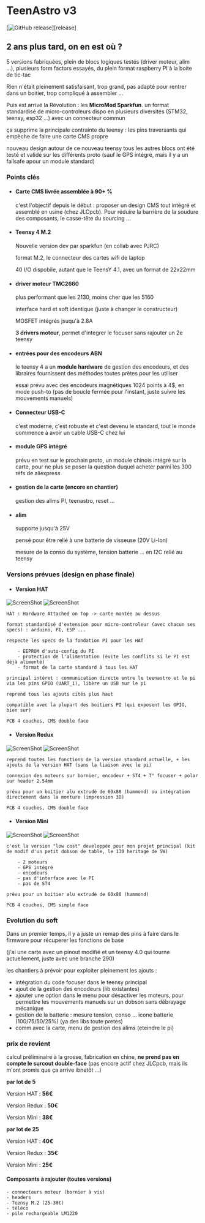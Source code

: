 # TeenAstro v3

[![GitHub release](https://img.shields.io/badge/Version-0.9-orange.svg)][release]


## 2 ans plus tard, on en est où ?
5 versions fabriquées, plein de blocs logiques testés (driver moteur, alim ...), plusieurs form factors essayés, du plein format raspberry PI à la boite de tic-tac

Rien n'était pleinement satisfaisant, trop grand, pas adapté pour rentrer dans un boitier, trop compliqué à assembler ...

Puis est arrivé la Révolution : les **MicroMod Sparkfun**. 
un format standardisé de micro-controleurs dispo en plusieurs diversités (STM32, teensy, esp32 ...) avec un connecteur commun

ça supprime la principale contrainte du teensy : les pins traversants qui empèche de faire une carte CMS propre

nouveau design autour de ce nouveau teensy
tous les autres blocs ont été testé et validé sur les différents proto (sauf le GPS intégré, mais il y a un failsafe apour un module standard)

### Points clés

- #### Carte CMS livrée assemblée à 90+ %
	c'est l'objectif depuis le début : proposer un design CMS tout intégré et assemblé en usine (chez JLCpcb). Pour réduire la barrière de la soudure des composants, le casse-tête du sourcing ...

- #### Teensy 4 M.2
	Nouvelle version dev par sparkfun (en collab avec PJRC)

	format M.2, le connecteur des cartes wifi de laptop

	40 I/O dispobile, autant que le TeensY 4.1, avec un format de 22x22mm

- #### driver moteur TMC2660
	plus performant que les 2130, moins cher que les 5160
	
	interface hard et soft identique (juste à changer le constructeur)
	
	MOSFET intégrés jsuqu'à 2.8A

	**3 drivers moteur**, permet d'integrer le focuser sans rajouter un 2e teensy

- #### entrées pour des encodeurs ABN
	le teensy 4 a  un **module hardware** de gestion des encodeurs, et des libraires fournissent des méthodes toutes prètes pour les utiliser

	essai prévu avec des encodeurs magnétiques 1024 points à 4$, en mode push-to (pas de boucle fermée pour l'instant, juste suivre les mouvements manuels)

- #### Connecteur USB-C
	c'est moderne, c'est robuste et c'est devenu le standard, tout le monde commence à avoir un cable USB-C chez lui

- #### module GPS intégré
	prévu en test sur le prochain proto, un module chinois intégré sur la carte, pour ne plus se poser la question duquel acheter parmi les 300 réfs de aliexpress

- #### gestion de la carte (encore en chantier)
	gestion des alims PI, teenastro, reset ...

- #### alim
	supporte jusqu'à 25V

	pensé pour être relié à une batterie de visseuse (20V Li-Ion)

	mesure de la conso du système, tension batterie ... en I2C relié au teensy

### Versions prévues (design en phase finale)

- #### Version HAT

![ScreenShot](https://raw.githubusercontent.com/lordzurp/TeenAstro_Redux/master/Images/TeenAstro_v3.0_HAT_top_small.png)
![ScreenShot](https://raw.githubusercontent.com/lordzurp/TeenAstro_Redux/master/Images/TeenAstro_v3.0_HAT_bot_small.png)

	HAT : Hardware Attached on Top -> carte montée au dessus

	format standardisé d'extension pour micro-controleur (avec chacun ses specs) : arduino, PI, ESP ...

	respecte les specs de la fondation PI pour les HAT

		- EEPROM d'auto-config du PI
		- protection de l'alimentation (évite les conflits si le PI est déjà alimenté)
		- format de la carte standard à tous les HAT

	principal intéret : communication directe entre le teenastro et le pi via les pins GPIO (UART_1), libère un USB sur le pi

	reprend tous les ajouts cités plus haut

	compatible avec la plupart des boitiers PI (qui exposent les GPIO, bien sur)

	PCB 4 couches, CMS double face
	
- #### Version Redux

![ScreenShot](https://raw.githubusercontent.com/lordzurp/TeenAstro_Redux/master/Images/TeenAstro_v3.0_Redux_top_small.png)
![ScreenShot](https://raw.githubusercontent.com/lordzurp/TeenAstro_Redux/master/Images/TeenAstro_v3.0_Redux_bot_small.png)

	reprend toutes les fonctions de la version standard actuelle, + les ajouts de la version HAT (sans la liaison avec le pi)

	connexion des moteurs sur bornier, encodeur + ST4 + T° focuser + polar sur header 2.54mm
	
	prévu pour un boitier alu extrudé de 60x80 (hammond) ou intégration directement dans la monture (impression 3D)

	PCB 4 couches, CMS double face

- #### Version Mini

![ScreenShot](https://raw.githubusercontent.com/lordzurp/TeenAstro_Redux/master/Images/TeenAstro_v3.0_Mini_top_small.png)
![ScreenShot](https://raw.githubusercontent.com/lordzurp/TeenAstro_Redux/master/Images/TeenAstro_v3.0_Mini_bot_small.png)

	c'est la version "low cost" developpée pour mon projet principal (kit de modif d'un petit dobson de table, le 130 heritage de SW)

		- 2 moteurs
		- GPS intégré
		- encodeurs
		- pas d'interface avec le PI
		- pas de ST4

	prévu pour un boitier alu extrudé de 60x80 (hammond)

	PCB 4 couches, CMS simple face

### Evolution du soft
Dans un premier temps, il y a juste un remap des pins à faire dans le firmware pour récuperer les fonctions de base

(j'ai une carte avec un pinout modifié et un teensy 4.0 qui tourne actuellement, juste avec une branche 290)

les chantiers à prévoir pour exploiter pleinement les ajouts :

- intégration du code focuser dans le teensy principal
- ajout de la gestion des encodeurs (lib existantes)
- ajouter une option dans le menu pour désactiver les moteurs, pour permettre les mouvements manuels sur un dobson sans débrayage mécanique
- gestion de la batterie : mesure tension, conso ... icone batterie (100/75/50/25%) (ya des libs toute pretes)
- comm avec la carte, menu de gestion des alims (eteindre le pi)


### prix de revient 

calcul préliminaire à la grosse, fabrication en chine, **ne prend pas en compte le surcout double-face** (pas encore actif chez JLCpcb, mais ils m'ont promis que ça arrive ibnetôt ...)

**par lot de 5**

Version HAT : **56€**

Version Redux : **50€**

Version Mini : **38€**

**par lot de 25**

Version HAT : **40€**

Version Redux : **35€**

Version Mini : **25€**

#### Composants à rajouter (toutes versions)

	- connecteurs moteur (bornier à vis)
	- headers
	- Teensy M.2 (25-30€)
	- téléco
	- pile rechargeable LM1220